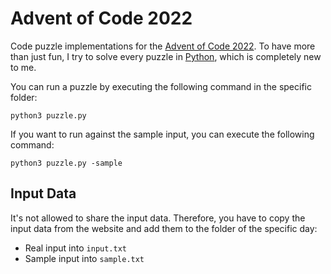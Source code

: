 # Advent of Code 2022

Code puzzle implementations for the [Advent of Code 2022](https://adventofcode.com/2022). To have more than just fun, I try to solve every puzzle in [Python](https://www.python.org), which is completely new to me.

You can run a puzzle by executing the following command in the specific folder:

```
python3 puzzle.py
```

If you want to run against the sample input, you can execute the following command:

```
python3 puzzle.py -sample
```

## Input Data

It's not allowed to share the input data. Therefore, you have to copy the input data from the website and add them to the folder of the specific day:

- Real input into `input.txt`
- Sample input into `sample.txt`
